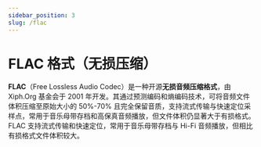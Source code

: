 ```yaml
---
sidebar_position: 3
slug: /flac
---
```


# FLAC 格式（无损压缩）

**FLAC**（Free Lossless Audio Codec）是一种开源**无损音频压缩格式**，由 Xiph.Org 基金会于 2001 年开发。其通过预测编码和熵编码技术，可将音频文件体积压缩至原始大小的 50%-70% 且完全保留音质，支持流式传输与快速定位采样点，常用于音乐母带存档和高保真音频播放，但文件体积仍显著大于有损格式。FLAC 支持流式传输和快速定位，常用于音乐母带存档与 Hi-Fi 音频播放，但相比有损格式文件体积较大。
